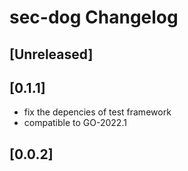<!-- Keep a Changelog guide -> https://keepachangelog.com -->

# sec-dog Changelog

## [Unreleased]

## [0.1.1]
* fix the depencies of test framework
* compatible to GO-2022.1

## [0.0.2]